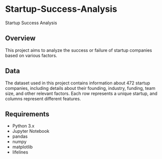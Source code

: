 # Startup-Success-Analysis
Startup Success Analysis

## Overview
This project aims to analyze the success or failure of startup companies based on various factors.

## Data
The dataset used in this project contains information about 472 startup companies, including details about their founding, industry, funding, team size, and other relevant factors. Each row represents a unique startup, and columns represent different features.


## Requirements
- Python 3.x
- Jupyter Notebook
- pandas
- numpy
- matplotlib
- lifelines
